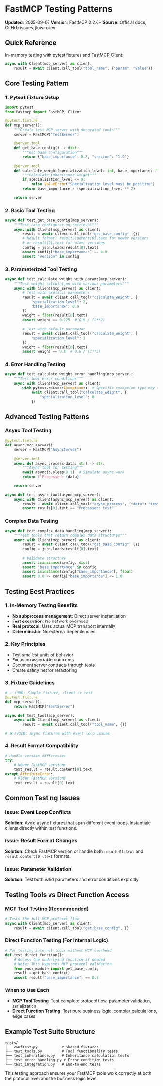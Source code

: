 # FastMCP Testing Patterns
**Updated**: 2025-09-07
**Version**: FastMCP 2.2.6+
**Source**: Official docs, GitHub issues, jlowin.dev

## Quick Reference
In-memory testing with pytest fixtures and FastMCP Client:
```python
async with Client(mcp_server) as client:
    result = await client.call_tool("tool_name", {"param": "value"})
```

## Core Testing Pattern

### 1. Pytest Fixture Setup
```python
import pytest
from fastmcp import FastMCP, Client

@pytest.fixture
def mcp_server():
    """Create test MCP server with decorated tools"""
    server = FastMCP("TestServer")
    
    @server.tool
    def get_base_config() -> dict:
        """Get base configuration"""
        return {"base_importance": 0.8, "version": "1.0"}
    
    @server.tool
    def calculate_weight(specialization_level: int, base_importance: float = 0.8) -> float:
        """Calculate inheritance weight"""
        if specialization_level <= 0:
            raise ValueError("Specialization level must be positive")
        return base_importance / (specialization_level ** 2)
    
    return server
```

### 2. Basic Tool Testing
```python
async def test_get_base_config(mcp_server):
    """Test base configuration retrieval"""
    async with Client(mcp_server) as client:
        result = await client.call_tool("get_base_config", {})
        # Result format: result.content[0].text for newer versions
        # or result[0].text for older versions
        config = json.loads(result[0].text)
        assert config["base_importance"] == 0.8
        assert "version" in config
```

### 3. Parameterized Tool Testing
```python
async def test_calculate_weight_with_params(mcp_server):
    """Test weight calculation with various parameters"""
    async with Client(mcp_server) as client:
        # Test with explicit parameters
        result = await client.call_tool("calculate_weight", {
            "specialization_level": 2,
            "base_importance": 0.9
        })
        weight = float(result[0].text)
        assert weight == 0.225  # 0.9 / (2**2)
        
        # Test with default parameter
        result = await client.call_tool("calculate_weight", {
            "specialization_level": 1
        })
        weight = float(result[0].text)
        assert weight == 0.8  # 0.8 / (1**2)
```

### 4. Error Handling Testing
```python
async def test_calculate_weight_error_handling(mcp_server):
    """Test tool error conditions"""
    async with Client(mcp_server) as client:
        with pytest.raises(Exception):  # Specific exception type may vary
            await client.call_tool("calculate_weight", {
                "specialization_level": 0
            })
```

## Advanced Testing Patterns

### Async Tool Testing
```python
@pytest.fixture
def async_mcp_server():
    server = FastMCP("AsyncServer")
    
    @server.tool
    async def async_process(data: str) -> str:
        """Async tool for testing"""
        await asyncio.sleep(0.1)  # Simulate async work
        return f"Processed: {data}"
    
    return server

async def test_async_tool(async_mcp_server):
    async with Client(async_mcp_server) as client:
        result = await client.call_tool("async_process", {"data": "test"})
        assert result[0].text == "Processed: test"
```

### Complex Data Testing
```python
async def test_complex_data_handling(mcp_server):
    """Test tools that return complex data structures"""
    async with Client(mcp_server) as client:
        result = await client.call_tool("get_base_config", {})
        config = json.loads(result[0].text)
        
        # Validate structure
        assert isinstance(config, dict)
        assert "base_importance" in config
        assert isinstance(config["base_importance"], float)
        assert 0.0 <= config["base_importance"] <= 1.0
```

## Testing Best Practices

### 1. In-Memory Testing Benefits
- **No subprocess management**: Direct server instantiation
- **Fast execution**: No network overhead
- **Real protocol**: Uses actual MCP transport internally
- **Deterministic**: No external dependencies

### 2. Key Principles
- Test smallest units of behavior
- Focus on assertable outcomes
- Document server contracts through tests
- Create safety net for refactoring

### 3. Fixture Guidelines
```python
# ✅ GOOD: Simple fixture, client in test
@pytest.fixture
def mcp_server():
    return FastMCP("TestServer")

async def test_tool(mcp_server):
    async with Client(mcp_server) as client:
        result = await client.call_tool("tool_name", {})

# ❌ AVOID: Async fixtures with event loop issues
```

### 4. Result Format Compatibility
```python
# Handle version differences
try:
    # Newer FastMCP versions
    text_result = result.content[0].text
except AttributeError:
    # Older FastMCP versions
    text_result = result[0].text
```

## Common Testing Issues

### Issue: Event Loop Conflicts
**Solution**: Avoid async fixtures that span different event loops. Instantiate clients directly within test functions.

### Issue: Result Format Changes
**Solution**: Check FastMCP version or handle both `result[0].text` and `result.content[0].text` formats.

### Issue: Parameter Validation
**Solution**: Test both valid parameters and error conditions explicitly.

## Testing Tools vs Direct Function Access

### MCP Tool Testing (Recommended)
```python
# Tests the full MCP protocol flow
async with Client(mcp_server) as client:
    result = await client.call_tool("get_base_config", {})
```

### Direct Function Testing (For Internal Logic)
```python
# For testing internal logic without MCP overhead
def test_direct_function():
    # Access the underlying function if needed
    # Note: This bypasses MCP protocol validation
    from your_module import get_base_config
    result = get_base_config()
    assert result["base_importance"] == 0.8
```

### When to Use Each
- **MCP Tool Testing**: Test complete protocol flow, parameter validation, serialization
- **Direct Function Testing**: Test pure business logic, complex calculations, edge cases

## Example Test Suite Structure
```
tests/
├── conftest.py           # Shared fixtures
├── test_tools.py         # Tool functionality tests
├── test_inheritance.py   # Inheritance calculation tests
├── test_error_handling.py # Error condition tests
└── test_integration.py   # End-to-end tests
```

This testing approach ensures your FastMCP tools work correctly at both the protocol level and the business logic level.